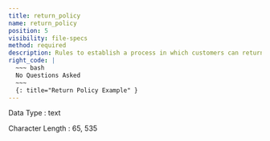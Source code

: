 ```yaml
---
title: return_policy
name: return_policy
position: 5
visibility: file-specs
method: required
description: Rules to establish a process in which customers can return or exchange unwanted or defective items.
right_code: |
  ~~~ bash
  No Questions Asked
  ~~~
  {: title="Return Policy Example" }
---
```


Data Type
: text

Character Length
: 65, 535

